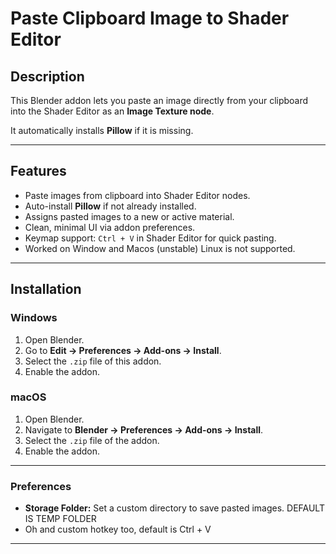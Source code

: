 
# Paste Clipboard Image to Shader Editor

## Description

This Blender addon lets you paste an image directly from your clipboard into the Shader Editor as an **Image Texture node**.  

It automatically installs **Pillow** if it is missing.

---

## Features

- Paste images from clipboard into Shader Editor nodes.  
- Auto-install **Pillow** if not already installed.  
- Assigns pasted images to a new or active material.  
- Clean, minimal UI via addon preferences.  
- Keymap support: `Ctrl + V` in Shader Editor for quick pasting.
- Worked on Window and Macos (unstable) Linux is not supported.

---

## Installation

### Windows

1. Open Blender.  
2. Go to **Edit → Preferences → Add-ons → Install**.  
3. Select the `.zip` file of this addon.  
4. Enable the addon. 

### macOS

1. Open Blender.  
2. Navigate to **Blender → Preferences → Add-ons → Install**.  
3. Select the `.zip` file of the addon.  
4. Enable the addon. 
---

### Preferences

- **Storage Folder:** Set a custom directory to save pasted images. DEFAULT IS TEMP FOLDER
- Oh and custom hotkey too, default is Ctrl + V

---